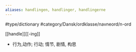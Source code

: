 ```yaml
---
aliases: handlingen, handlinger, handlingerne
---
```

#type/dictionary #category/Dansk/ordklasse/navneord/n-ord 

[[handle]][[-ing]]

- 行为,动作; 行动; 情节, 剧情, 构思